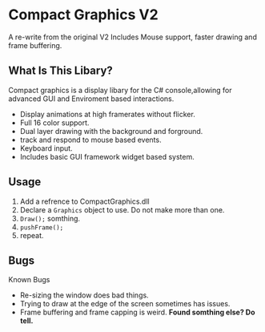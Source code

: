 # Compact Graphics V2
A re-write from the original V2 Includes Mouse support, faster drawing and frame buffering.
## What Is This Libary?
Compact graphics is a display libary for the C# console,allowing for advanced GUI and Enviroment based interactions.
- Display animations at high framerates without flicker.
- Full 16 color support.
- Dual layer drawing with the background and forground.
- track and respond to mouse based events.
- Keyboard input.
- Includes basic GUI framework widget based system.

## Usage
1. Add a refrence to CompactGraphics.dll
2. Declare a `Graphics` object to use. Do not make more than one.
3. `Draw();` somthing.
4. `pushFrame();`
5. repeat.

## Bugs
Known Bugs
- Re-sizing the window does bad things.
- Trying to draw at the edge of the screen sometimes has issues.
- Frame buffering and frame capping is weird.
**Found somthing else? Do tell.**

